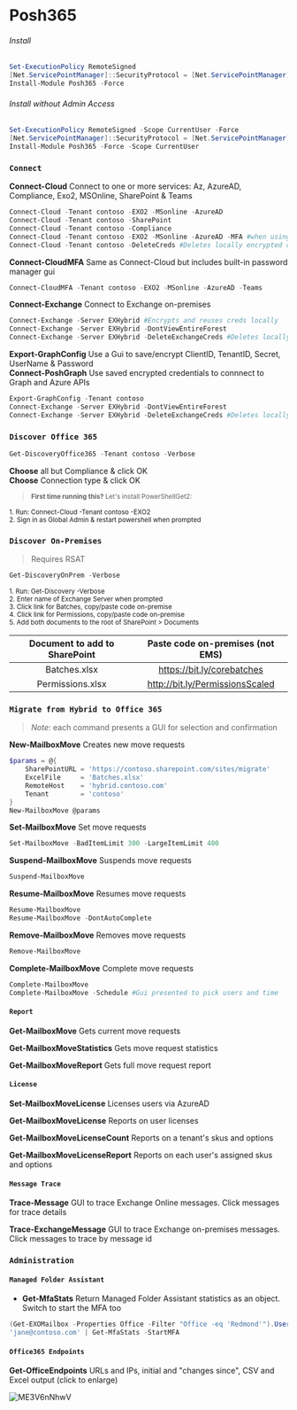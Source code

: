 
# Posh365

###### Install
```powershell
Set-ExecutionPolicy RemoteSigned
[Net.ServicePointManager]::SecurityProtocol = [Net.ServicePointManager]::SecurityProtocol -bor [Net.SecurityProtocolType]::Tls12
Install-Module Posh365 -Force
```

###### Install without Admin Access
```powershell
Set-ExecutionPolicy RemoteSigned -Scope CurrentUser -Force
[Net.ServicePointManager]::SecurityProtocol = [Net.ServicePointManager]::SecurityProtocol -bor [Net.SecurityProtocolType]::Tls12
Install-Module Posh365 -Force -Scope CurrentUser
```
### `Connect`

**Connect-Cloud** Connect to one or more services: Az, AzureAD, Compliance, Exo2, MSOnline, SharePoint & Teams

```powershell
Connect-Cloud -Tenant contoso -EXO2 -MSonline -AzureAD
Connect-Cloud -Tenant contoso -SharePoint
Connect-Cloud -Tenant contoso -Compliance
Connect-Cloud -Tenant contoso -EXO2 -MSonline -AzureAD -MFA #when using MFA
Connect-Cloud -Tenant contoso -DeleteCreds #Deletes locally encrypted creds only
```

**Connect-CloudMFA** Same as Connect-Cloud but includes built-in password manager gui

```powershell
Connect-CloudMFA -Tenant contoso -EXO2 -MSonline -AzureAD -Teams
```
**Connect-Exchange** Connect to Exchange on-premises
```powershell
Connect-Exchange -Server EXHybrid #Encrypts and reuses creds locally
Connect-Exchange -Server EXHybrid -DontViewEntireForest
Connect-Exchange -Server EXHybrid -DeleteExchangeCreds #Deletes locally encrypted creds only
```
**Export-GraphConfig** Use a Gui to save/encrypt ClientID, TenantID, Secret, UserName & Password  
**Connect-PoshGraph** Use saved encrypted credentials to connnect to Graph and Azure APIs
```powershell
Export-GraphConfig -Tenant contoso 
Connect-Exchange -Server EXHybrid -DontViewEntireForest
Connect-Exchange -Server EXHybrid -DeleteExchangeCreds #Deletes locally encrypted creds only
```

### `Discover Office 365`
```powershell
Get-DiscoveryOffice365 -Tenant contoso -Verbose
```
**Choose** all but Compliance & click OK  
**Choose** Connection type & click OK  

><sub>**First time running this?** Let's install PowerShellGet2:</sub>  

<sub>1. Run: Connect-Cloud -Tenant contoso -EXO2</sub>  
<sub>2. Sign in as Global Admin & restart powershell when prompted</sub>  

### `Discover On-Premises`
> Requires RSAT  
```powershell
Get-DiscoveryOnPrem -Verbose
```
<sub>1. Run: Get-Discovery -Verbose</sub>  
<sub>2. Enter name of Exchange Server when prompted</sub>  
<sub>3. Click link for Batches, copy/paste code on-premise</sub>  
<sub>4. Click link for Permissions, copy/paste code on-premise</sub>  
<sub>5. Add both documents to the root of SharePoint > Documents</sub>  


| Document to add to SharePoint | Paste code on-premises (not EMS) |
| :---------------------------: | :------------------------------: |
| Batches.xlsx | https://bit.ly/corebatches |
| Permissions.xlsx | http://bit.ly/PermissionsScaled |


### `Migrate from Hybrid to Office 365`
> *Note*: each command presents a GUI for selection and confirmation

**New-MailboxMove** Creates new move requests
```powershell
$params = @{
    SharePointURL = 'https://contoso.sharepoint.com/sites/migrate'
    ExcelFile     = 'Batches.xlsx'
    RemoteHost    = 'hybrid.contoso.com'
    Tenant        = 'contoso'
}
New-MailboxMove @params
```

**Set-MailboxMove** Set move requests

```powershell
Set-MailboxMove -BadItemLimit 300 -LargeItemLimit 400
```

**Suspend-MailboxMove** Suspends move requests

```powershell
Suspend-MailboxMove
```
**Resume-MailboxMove** Resumes move requests
```powershell
Resume-MailboxMove
Resume-MailboxMove -DontAutoComplete
```

**Remove-MailboxMove** Removes move requests
```powershell
Remove-MailboxMove
```
**Complete-MailboxMove** Complete move requests
```powershell
Complete-MailboxMove
Complete-MailboxMove -Schedule #Gui presented to pick users and time
```

#### `Report`
**Get-MailboxMove** Gets current move requests

**Get-MailboxMoveStatistics** Gets move request statistics

**Get-MailboxMoveReport** Gets full move request report

#### `License`

**Set-MailboxMoveLicense** Licenses users via AzureAD

**Get-MailboxMoveLicense** Reports on user licenses

**Get-MailboxMoveLicenseCount** Reports on a tenant's skus and options

**Get-MailboxMoveLicenseReport** Reports on each user's assigned skus and options



#### `Message Trace`

**Trace-Message** GUI to trace Exchange Online messages. Click messages for trace details

**Trace-ExchangeMessage** GUI to trace Exchange on-premises messages. Click messages to trace by message id
### `Administration`

#### `Managed Folder Assistant`
* **Get-MfaStats** Return Managed Folder Assistant statistics as an object. Switch to start the MFA too
```powershell
(Get-EXOMailbox -Properties Office -Filter "Office -eq 'Redmond'").UserPrincipalName | Get-MfaStats
'jane@contoso.com' | Get-MfaStats -StartMFA
```

#### `Office365 Endpoints`
**Get-OfficeEndpoints** URLs and IPs, initial and "changes since", CSV and Excel output (click to enlarge)

![ME3V6nNhwV](https://user-images.githubusercontent.com/28877715/71635906-fcb6a980-2bf6-11ea-927e-03c9bda8f2a4.gif)

